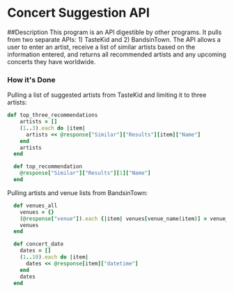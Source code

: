# Concert Suggestion API

##Description
This program is an API digestible by other programs. It pulls from two separate APIs: 1) TasteKid and 2) BandsinTown. The API allows a user to enter an artist, receive a list of similar artists based on the information entered, and returns all recommended artists and any upcoming concerts they have worldwide.

### How it's Done

Pulling a list of suggested artists from TasteKid and limiting it to three artists:

```ruby 
def top_three_recommendations
    artists = []
    (1..3).each do |item|
      artists << @response["Similar"]["Results"][item]["Name"]
    end
    artists
  end

  def top_recommendation
    @response["Similar"]["Results"][1]["Name"]
  end
```

Pulling artists and venue lists from BandsinTown:

```ruby
  def venues_all
    venues = {}
    (@response["venue"]).each {|item| venues[venue_name(item)] = venue_city(item)}
    venues
  end

  def concert_date
    dates = []
    (1..10).each do |item|
      dates << @response[item]["datetime"]
    end
    dates
  end
```

